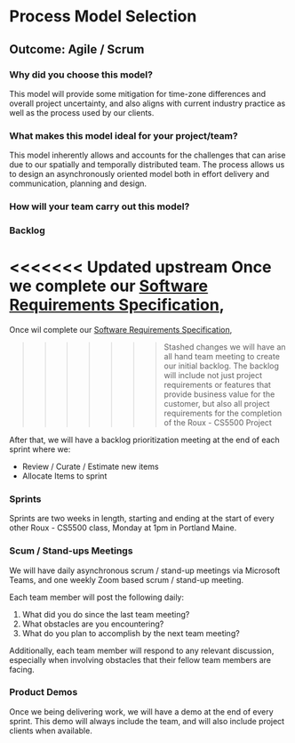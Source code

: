 # Process Model Selection

## Outcome: Agile / Scrum

### Why did you choose this model?
This model will provide some mitigation for time-zone differences and overall project uncertainty,
and also aligns with current industry practice as well as the process used by our clients.

### What makes this model ideal for your project/team?
This model inherently allows and accounts for the challenges that can arise due to our spatially
and temporally distributed team. The process allows us to design an asynchronously oriented model
both in effort delivery and communication, planning and design. 

### How will your team carry out this model?

### Backlog
<<<<<<< Updated upstream
Once we complete our [Software Requirements Specification](./SoftwareRequirementsSpecification.md),
=======
Once wil complete our [Software Requirements Specification](./SoftwareRequirementsSpecification.md),
>>>>>>> Stashed changes
we will have an all hand team meeting to create our initial backlog. The backlog will include not
just project requirements or features that provide business value for the customer, but also all 
project requirements for the completion of the Roux - CS5500 Project

After that, we will have a backlog prioritization meeting at the end of each sprint where we:
- Review / Curate / Estimate new items
- Allocate Items to sprint

### Sprints
Sprints are two weeks in length, starting and ending at the start of every other Roux - CS5500 
class, Monday at 1pm in Portland Maine.

### Scum / Stand-ups Meetings
We will have daily asynchronous scrum / stand-up meetings via Microsoft Teams, and one weekly
Zoom based scrum / stand-up meeting.

Each team member will post the following daily:
1. What did you do since the last team meeting?
2. What obstacles are you encountering?
3. What do you plan to accomplish by the next team meeting?

Additionally, each team member will respond to any relevant discussion, especially when involving
obstacles that their fellow team members are facing.

### Product Demos
Once we being delivering work, we will have a demo at the end of every sprint. This demo will always
include the team, and will also include project clients when available. 
